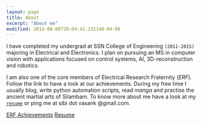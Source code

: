 ```yaml
---
layout: page
title: About
excerpt: "About me"
modified: 2014-08-08T20:04:41.231140-04:00
---
```


I have completed my undergrad at SSN College of Engineering `(2011-2015)` majoring in  Electrical and Electronics. 
I plan on pursuing an MS in computer vision with applications focused on control systems, AI, 3D-reconstruction and robotics.

I am also one of  the core members of Electrical Research Fraternity (*ERF*). Follow the link to have a look at our achievements. During my free time I usually blog, write python automation scripts, read *manga* and practise the ancient martial arts of Silambam. To know more about me have a look at my [`resume`]({{site.url}}/assets/cv.pdf) or ping me at sibi dot vasank @gmail.com.

<a href="http://www.erfssn.org/our-achievements/" class="btn">ERF Achievements</a>
<a href="{{site.url}}/assets/cv.pdf" class="btn">Resume</a>




